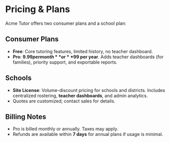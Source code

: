 # Pricing & Plans

Acme Tutor offers two consumer plans and a school plan:

## Consumer Plans
- **Free**: Core tutoring features, limited history, no teacher dashboard.
- **Pro**: **$9.99 per month** or **$99 per year**. Adds teacher dashboards (for families), priority support, and exportable reports.

## Schools
- **Site License**: Volume-discount pricing for schools and districts. Includes centralized rostering, **teacher dashboards**, and admin analytics.
- Quotes are customized; contact sales for details.

## Billing Notes
- Pro is billed monthly or annually. Taxes may apply.
- Refunds are available within **7 days** for annual plans if usage is minimal.
